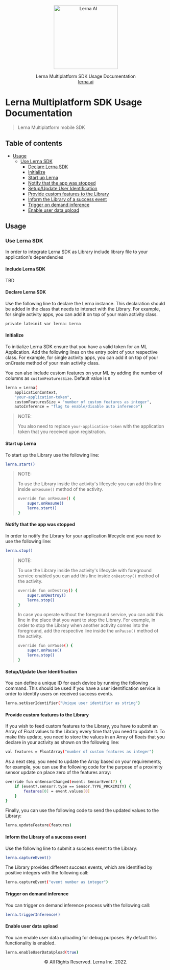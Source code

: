 <p align="center">
  <a href="https://lerna.ai/">
    <img src="https://dev.lerna.ai/img/Lerna.png" width="200" alt="Lerna AI">
  </a>
  <p align="center">
    Lerna Multiplatform SDK Usage Documentation
    <br/>
    <a href="https://lerna.ai/">lerna.ai</a>
  </p>
</p>

# Lerna Multiplatform SDK Usage Documentation
> Lerna Multiplatform mobile SDK

## Table of contents

- [Usage](#Usage)
  - [Use Lerna SDK](#use-lerna-sdk)
    - [Declare Lerna SDK](#declare-lerna-sdk)
    - [Initialize](#initialize)
    - [Start up Lerna](#start-up-lerna)
    - [Notify that the app was stopped](#notify-that-the-app-was-stopped)
    - [Setup/Update User Identification](#setupupdate-user-identification)
    - [Provide custom features to the Library](#provide-custom-features-to-the-library)
    - [Inform the Library of a success event](#inform-the-library-of-a-success-event)
    - [Trigger on demand inference](#trigger-on-demand-inference)
    - [Enable user data upload](#enable-user-data-upload)

## Usage

### Use Lerna SDK

In order to integrate Lerna SDK as Library include library file to your application's dependencies

#### Include Lerna SDK 

TBD

#### Declare Lerna SDK

Use the following line to declare the Lerna instance. This declaration should be added in the class that needs to interact with the Library. For example, for single activity apps, you can add it on top of your main activity class.

```bash
private lateinit var lerna: Lerna
```

#### Initialize

To initialize Lerna SDK ensure that you have a valid token for an ML Application. Add the following lines on the entry point of your respective class. For example, for single activity apps, you can add it on top of your onCreate method of your main activity class.

You can also include custom features on your ML by adding the number of columns as `customFeaturesSize`. Default value is `0`

```bash
lerna = Lerna(
	applicationContext, 
	"your-application-token", 
	customFeaturesSize = "number of custom features as integer",
	autoInference = "flag to enable/disable auto inference")
```

> NOTE:
>
> You also need to replace `your-application-token` with the application token that you received upon registration.

#### Start up Lerna

To start up the Library use the following line:

```bash
lerna.start()
```

> NOTE:
>
> To use the Library inside the activity's lifecycle you can add this line inside `onResume()` method of the activity.
>
> ```bash
> override fun onResume() {
>     super.onResume()
>     lerna.start()
> }
> ```

#### Notify that the app was stopped

In order to notify the Library for your application lifecycle end you need to use the following line:

```bash
lerna.stop()
```

> NOTE:
>
> To use the Library inside the activity's lifecycle with foreground service enabled you can add this line inside `onDestroy()` method of the activity.
>
> ```bash
> override fun onDestroy() {
>     super.onDestroy()
>     lerna.stop()
> }
> ```
>
> In case you operate without the foreground service, you can add this line in the place that you want to stop the Library. For example, in order to stop the Library when another activity comes into the foreground, add the respective line inside the `onPause()` method of the activity.
>
> ```bash
> override fun onPause() {
>     super.onPause()
>     lerna.stop()
> }
> ```

#### Setup/Update User Identification

You can define a unique ID for each device by running the following command. This should be used if you have a user identification service in order to identify users on received success events.

```bash
lerna.setUserIdentifier("Unique user identifier as string")
```

#### Provide custom features to the Library

If you wish to feed custom features to the Library, you have to submit an Array of Float values to the Library every time that you need to update it. To make this update, you need to store the values in an Array of floats that you declare in your activity as shown on the following line:

```bash
val features = FloatArray("number of custom features as integer")
```

As a next step, you need to update the Array based on your requirements; for example, you can use the following code for the purpose of a proximity sensor update on place zero of the features array:

```bash
override fun onSensorChanged(event: SensorEvent?) {
    if (event?.sensor?.type == Sensor.TYPE_PROXIMITY) {
        features[0] = event.values[0]
    }
}
```

Finally, you can use the following code to send the updated values to the Library:

```bash
lerna.updateFeature(features)
```

#### Inform the Library of a success event

Use the following line to submit a success event to the Library:

```bash
lerna.captureEvent()
```

The Library provides different success events, which are identified by positive integers with the following call:

```bash
lerna.captureEvent("event number as integer")
```

#### Trigger on demand inference

You can trigger on demand inference process with the following call:

```bash
lerna.triggerInference()
```

#### Enable user data upload

You can enable user data uploading for debug purposes. By default this functionality is enabled.

```bash
lerna.enableUserDataUpload(true)
```

  <p align="center">
    © All Rights Reserved. Lerna Inc. 2022.
  </p>